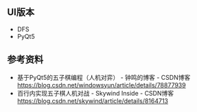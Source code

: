 ## UI版本
* DFS
* PyQt5

## 参考资料
* 基于PyQt5的五子棋编程（人机对弈） - 钟鸣的博客 - CSDN博客 </br>https://blog.csdn.net/windowsyun/article/details/78877939
* 百行内实现五子棋人机对战 - Skywind Inside - CSDN博客 </br>https://blog.csdn.net/skywind/article/details/8164713